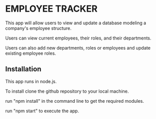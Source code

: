 # EMPLOYEE TRACKER

This app will allow users to view and update a database modeling a company's employee structure.

Users can view current employees, their roles, and their departments.

Users can also add new departments, roles or employees and update existing employee roles.

## Installation

This app runs in node.js.

To install clone the github repository to your local machine.

run "npm install" in the command line to get the required modules.

run "npm start" to execute the app.

